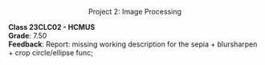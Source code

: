 <p align="center">Project 2: Image Processing</p>
	
**Class 23CLC02 - HCMUS**\
**Grade**: 7.50\
**Feedback**: Report: missing working description for the sepia + blursharpen + crop circle/ellipse func;
